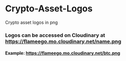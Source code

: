 # Crypto-Asset-Logos
Crypto asset logos in png

### Logos can be accessed on Cloudinary at https://flameego.mo.cloudinary.net/name.png

#### Example: https://flameego.mo.cloudinary.net/btc.png